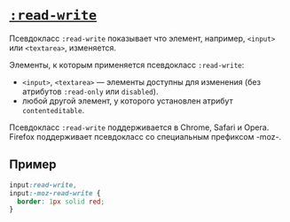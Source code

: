 # [`:read-write`](../index.md)

Псевдокласс `:read-write` показывает что элемент, например, `<input>` или `<textarea>`, изменяется.

Элементы, к которым применяется псевдокласс `:read-write`:

- `<input>`, `<textarea>` — элементы доступны для изменения (без атрибутов `:read-only` или `disabled`).
- любой другой элемент, у которого установлен атрибут `contenteditable`.

Псевдокласс `:read-write` поддерживается в Chrome, Safari и Opera. Firefox поддерживает псевдокласс со специальным префиксом -moz-.

## Пример

```css
input:read-write,
input:-moz-read-write {
  border: 1px solid red;
}
```
